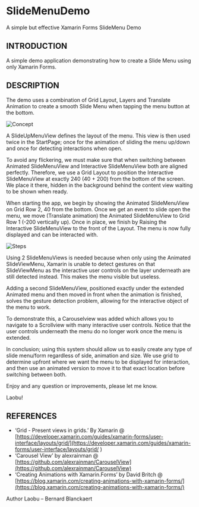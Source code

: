 # SlideMenuDemo
A simple but effective Xamarin Forms SlideMenu Demo

## INTRODUCTION
A simple demo application demonstrating how to create a Slide Menu using only Xamarin Forms.

## DESCRIPTION
The demo uses a combination of Grid Layout, Layers and Translate Animation to create a smooth Slide Menu when tapping the menu button at the bottom.

![Concept](https://raw.githubusercontent.com/bbl-Laobu/SlideMenuDemo/master/SlideMenuPictureA.png)

A SlideUpMenuView defines the layout of the menu. This view is then used twice in the StartPage; once for the animation of sliding the menu up/down and once for detecting interactions when open.

To avoid any flickering, we must make sure that when switching between Animated SlideMenuView and Interactive SlideMenuView both are aligned perfectly. Therefore, we use a Grid Layout to position the Interactive SlideMenuView at exactly 240 (40 + 200) from the bottom of the screen. We place it there, hidden in the background behind the content view waiting to be shown when ready. 

When starting the app, we begin by showing the Animated SlideMenuView on Grid Row 2, 40 from the bottom. Once we get an event to slide open the menu, we move (Translate animation) the Animated SlideMenuView to Grid Row 1 (-200 vertically up). Once in place, we finish by Raising the Interactive SlideMenuView to the front of the Layout. The menu is now fully displayed and can be interacted with.

![Steps](https://github.com/bbl-Laobu/SlideMenuDemo/raw/master/SlideMenuPictureB.png)

Using 2 SlideMenuViews is needed because when only using the Animated SlideViewMenu, Xamarin is unable to detect gestures on that SlideViewMenu as the interactive user controls on the layer underneath are still detected instead. This makes the menu visible but useless. 

Adding a second SlideMenuView, positioned exactly under the extended Animated menu and then moved in front when the animation is finished, solves the gesture detection problem, allowing for the interactive object of the menu to work.  

To demonstrate this, a Carouselview was added which allows you to navigate to a Scrollview with many interactive user controls. Notice that the user controls underneath the menu do no longer work once the menu is extended.

In conclusion; using this system should allow us to easily create any type of slide menu/form regardless of side, animation and size. We use grid to determine upfront where we want the menu to be displayed for interaction, and then use an animated version to move it to that exact location before switching between both. 

Enjoy and any question or improvements, please let me know.

Laobu!


## REFERENCES
- ‘Grid - Present views in grids.’ By Xamarin @ [https://developer.xamarin.com/guides/xamarin-forms/user-interface/layouts/grid/](https://developer.xamarin.com/guides/xamarin-forms/user-interface/layouts/grid/ )
- ‘Carousel View’ by alexrainman @ [https://github.com/alexrainman/CarouselView](https://github.com/alexrainman/CarouselView)
- ‘Creating Animations with Xamarin.Forms’ by David Britch @ [https://blog.xamarin.com/creating-animations-with-xamarin-forms/](https://blog.xamarin.com/creating-animations-with-xamarin-forms/)


Author
Laobu – Bernard Blanckaert
